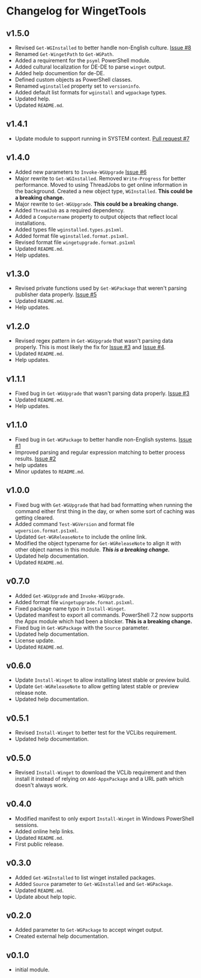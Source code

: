 # Changelog for WingetTools

## v1.5.0

+ Revised `Get-WGInstalled` to better handle non-English culture. [Issue #8](https://github.com/jdhitsolutions/WingetTools/issues/8)
+ Renamed `Get-WingetPath` to `Get-WGPath`.
+ Added a requirement for the `psyml` PowerShell module.
+ Added cultural localization for DE-DE to parse `winget` output.
+ Added help documention for de-DE.
+ Defined custom objects as PowerShell classes.
+ Renamed `wginstalled` property set to `versioninfo`.
+ Added default list formats for `wginstall` and `wgpackage` types.
+ Updated help.
+ Updated `README.md`.

## v1.4.1

+ Update module to support running in SYSTEM context. [Pull request #7](https://github.com/jdhitsolutions/WingetTools/pull/7)

## v1.4.0

+ Added new parameters to `Invoke-WGUpgrade` [Issue #6](https://github.com/jdhitsolutions/WingetTools/issues/6)
+ Major rewrite to `Get-WGInstalled`. Removed `Write-Progress` for better performance. Moved to using ThreadJobs to get online information in the background. Created a new object type, `WGInstalled`. **This could be a breaking change.**
+ Major rewrite to `Get-WGUpgrade`. **This could be a breaking change.**
+ Added `ThreadJob` as a required dependency.
+ Added a `Computername` property to output objects that reflect local installations.
+ Added types file `wginstalled.types.ps1xml`.
+ Added format file `wginstalled.format.ps1xml`.
+ Revised format file `wingetupgrade.format.ps1xml`
+ Updated `README.md`.
+ Help updates.

## v1.3.0

+ Revised private functions used by `Get-WGPackage` that weren't parsing publisher data properly. [Issue #5](https://github.com/jdhitsolutions/WingetTools/issues/5)
+ Updated `README.md`.
+ Help updates.

## v1.2.0

+ Revised regex pattern in `Get-WGUpgrade` that wasn't parsing data properly. This is most likely the fix for [Issue #3](https://github.com/jdhitsolutions/WingetTools/issues/3) and [Issue #4](https://github.com/jdhitsolutions/WingetTools/issues/4).
+ Updated `README.md`.
+ Help updates.

## v1.1.1

+ Fixed bug in `Get-WGUpgrade` that wasn't parsing data properly. [Issue #3](https://github.com/jdhitsolutions/WingetTools/issues/3)
+ Updated  `README.md`.
+ Help updates.

## v1.1.0

+ Fixed bug in `Get-WGPackage` to better handle non-English systems. [Issue #1](https://github.com/jdhitsolutions/WingetTools/issues/1)
+ Improved parsing and regular expression matching to better process results. [Issue #2](https://github.com/jdhitsolutions/WingetTools/issues/2)
+ help updates
+ Minor updates to `README.md`.

## v1.0.0

+ Fixed bug with `Get-WGUpgrade` that had bad formatting when running the command either first thing in the day, or when some sort of caching was getting cleared.
+ Added command `Test-WGVersion` and format file `wgversion.format.ps1xml`.
+ Updated `Get-WGReleaseNote` to include the online link.
+ Modified the object typename for `Get-WGReleaseNote` to align it with other object names in this module. __*This is a breaking change.*__
+ Updated help documentation.
+ Updated `README.md`.

## v0.7.0

+ Added `Get-WGUpgrade` and `Invoke-WGUpgrade`.
+ Added format file `wingetupgrade.format.ps1xml`.
+ Fixed package name typo in `Install-Winget`.
+ Updated manifest to export all commands. PowerShell 7.2 now supports the Appx module which had been a blocker. **This is a breaking change.**
+ Fixed bug in `Get-WGPackage` with the `Source` parameter.
+ Updated help documentation.
+ License update.
+ Updated `README.md`.

## v0.6.0

+ Update `Install-Winget` to allow installing latest stable or preview build.
+ Update `Get-WGReleaseNote` to allow getting latest stable or preview release note.
+ Updated help documentation.

## v0.5.1

+ Revised `Install-Winget` to better test for the VCLibs requirement.
+ Updated help documentation.

## v0.5.0

+ Revised `Install-Winget` to download the VCLib requirement and then install it instead of relying on `Add-AppxPackage` and a URL path which doesn't always work.

## v0.4.0

+ Modified manifest to only export `Install-Winget` in Windows PowerShell sessions.
+ Added online help links.
+ Updated `README.md`.
+ First public release.

## v0.3.0

+ Added `Get-WGInstalled` to list winget installed packages.
+ Added `Source` parameter to `Get-WGInstalled` and `Get-WGPackage`.
+ Updated `README.md`.
+ Update about help topic.

## v0.2.0

+ Added parameter to `Get-WGPackage` to accept winget output.
+ Created external help documentation.

## v0.1.0

+ initial module.
